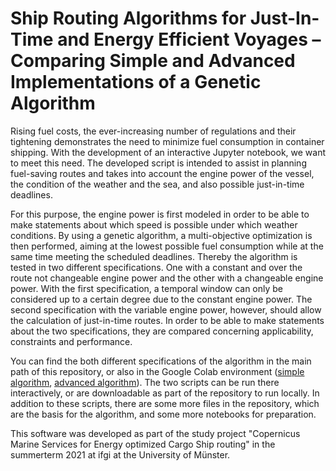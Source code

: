 # Ship Routing Algorithms for Just-In-Time and Energy Efficient Voyages – Comparing Simple and Advanced Implementations of a Genetic Algorithm

Rising fuel costs, the ever-increasing number of regulations and their tightening demonstrates the need to minimize fuel consumption in container shipping. With the development of an interactive Jupyter notebook, we want to meet this need. The developed script is intended to assist in planning fuel-saving routes and takes into account the engine power of the vessel, the condition of the weather and the sea, and also possible just-in-time deadlines. 

For this purpose, the engine power is first modeled in order to be able to make statements about which speed is possible under which weather conditions. By using a genetic algorithm, a multi-objective optimization is then performed, aiming at the lowest possible fuel consumption while at the same time meeting the scheduled deadlines. Thereby the algorithm is tested in two different specifications. One with a constant and over the route not changeable engine power and the other with a changeable engine power. With the first specification, a temporal window can only be considered up to a certain degree due to the constant engine power. The second specification with the variable engine power, however, should allow the calculation of just-in-time routes. In order to be able to make statements about the two specifications, they are compared concerning applicability, constraints and performance. 

You can find the both different specifications of the algorithm in the main path of this repository, or also in the Google Colab environment ([simple algorithm](https://colab.research.google.com/drive/1LCKjc_mqWN_DwWTHlsaOHLscdcrTY7OD?usp=sharing), [advanced algorithm](https://colab.research.google.com/drive/1J0TDFwOL1fKs_Nb9iuq2Sq-MrRiNu6DZ?usp=sharing)). The two scripts can be run there interactively, or are downloadable as part of the repository to run locally. 
In addition to these scripts, there are some more files in the repository, which are the basis for the algorithm, and some more notebooks for preparation. 

This software was developed as part of the study project "Copernicus Marine Services for Energy optimized Cargo Ship routing" in the summerterm 2021 at ifgi at the University of Münster.
